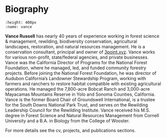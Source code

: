 # Biography

```{image} vance.jpg
:height: 400px
:name: vance
```

**Vance Russell** has nearly 40 years of experience working in forest science & management, rewilding, biodiversity conservation, agricultural landscapes, restoration, and natural resources management. He is a conservation consultant, principal and owner of [3point.xyz](https://3point.xyz). Vance works for various non-profit, state/federal agencies, and private businesses. Vance was the California Director of Programs for the National Forest Foundation, where he managed, led, and funded community forestry projects. Before joining the National Forest Foundation, he was director of Audubon California’s Landowner Stewardship Program, working with farmers and ranchers to restore habitat compatible with existing agricultural operations. He managed the 7,800-acre Bobcat Ranch and 3,000-acre Mayacamas Mountains Reserve in Yolo and Sonoma Counties, California. Vance is the former Board Chair of Groundswell International, is a trustee for the South Downs National Park Trust, and serves on the Rewilding Leadership Council for the Rewilding Institute. Vance received his M.S. degree in Forest Science and Natural Resources Management from Cornell University and a B.A. in Biology from the College of Wooster.

For more details see the cv, projects, and publications sections.